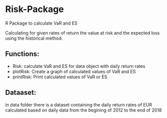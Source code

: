 # Risk-Package
R Package to calculate VaR and ES

Calculating for given rates of return the value at risk and the expected loss using the historical method.

## Functions:
- Risk: calculate VaR and ES for data object with daily return rates
- plotRisk: Create a graph of calculated values of VaR and ES
- printRisk: Print calculated values of VaR or ES

## Dataaset:
in data folder there is a dataset containing the daily return rates of EUR calculated based on daily data from the begining of 2012 to the end of 2018


